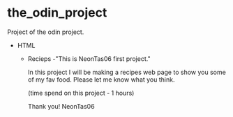 # the_odin_project
Project of the odin project.
    
- HTML 
  - Recieps
  -"This is NeonTas06 first project."

    In this project I will be making a recipes web page to show you some of my fav food.
    Please let me know what you think.
    
    (time spend on this project - 1 hours)
    
    Thank you!
    NeonTas06
